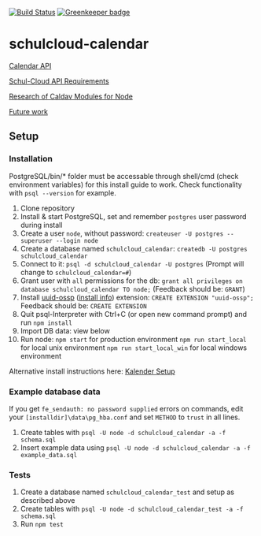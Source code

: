 [![Build Status](https://travis-ci.org/schul-cloud/schulcloud-calendar.svg?branch=master)](https://travis-ci.org/schul-cloud/schulcloud-calendar) [![Greenkeeper badge](https://badges.greenkeeper.io/schul-cloud/schulcloud-calendar.svg)](https://greenkeeper.io/)

# schulcloud-calendar

[Calendar API](https://schul-cloud.github.io/schulcloud-calendar/#/default)

[Schul-Cloud API Requirements](https://github.com/schulcloud/schulcloud-calendar/blob/master/wiki/schulcloud-api-requirements.md)

[Research of Caldav Modules for Node](https://github.com/schulcloud/schulcloud-calendar/blob/master/wiki/node-caldav-research.md)

[Future work](https://github.com/schulcloud/schulcloud-calendar/blob/master/wiki/future-work.md)

## Setup
### Installation
PostgreSQL/bin/* folder must be accessable through shell/cmd (check environment variables) for this install guide to work. Check functionality with `psql --version` for example.
1. Clone repository
2. Install & start PostgreSQL, set and remember `postgres` user password during install
3. Create a user `node`, without password: `createuser -U postgres --superuser --login node`
4. Create a database named `schulcloud_calendar`: `createdb -U postgres schulcloud_calendar`
5. Connect to it: `psql -d schulcloud_calendar -U postgres`
   (Prompt will change to `schulcloud_calendar=#`)
6. Grant user with `all` permissions for the db: `grant all privileges on database schulcloud_calendar TO node;`
   (Feedback should be: `GRANT`)
7. Install [uuid-ossp](https://www.postgresql.org/docs/current/static/uuid-ossp.html) ([install info](https://www.postgresql.org/message-id/C5EBF511-835E-4F24-A4E4-6CC0119F48E4%40me.com)) extension: `CREATE EXTENSION "uuid-ossp";`
   Feedback should be: `CREATE EXTENSION`
8. Quit psql-Interpreter with Ctrl+C (or open new command prompt) and run `npm install`
9. Import DB data: view below
10. Run node:
   `npm start` for production environment
   `npm run start_local` for local unix environment
   `npm run start_local_win` for local windows environment

Alternative install instructions here: [Kalender Setup](https://docs.schul-cloud.org/display/SCDOK/Setup#Setup-Kalender)

### Example database data
If you get `fe_sendauth: no password supplied` errors on commands, edit your `[installdir]\data\pg_hba.conf` and set `METHOD` to `trust` in all lines.
1. Create tables with `psql -U node -d schulcloud_calendar -a -f schema.sql`
2. Insert example data using `psql -U node -d schulcloud_calendar -a -f example_data.sql`

### Tests
1. Create a database named `schulcloud_calendar_test` and setup as described above
2. Create tables with `psql -U node -d schulcloud_calendar_test -a -f schema.sql`
3. Run `npm test`
